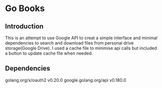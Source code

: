 # Go Books

## Introduction
This is an attempt to use Google API to creat a simple interface and minimal dependencies to search and download files from personal drive storage(Google Drive). I used a cache file to minimise api calls but included a button to update cache file when needed.

## Dependencies
golang.org/x/oauth2 v0.20.0
google.golang.org/api v0.180.0